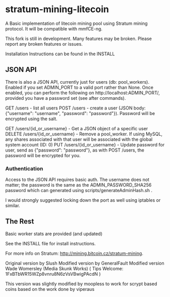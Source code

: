 stratum-mining-litecoin
==============
A Basic implementation of litecoin mining pool using Stratum mining protocol. It will be compatible with mmfCE-ng.

This fork is still in development. Many features may be broken. Please report any broken features or issues. 

Installation Instructions can be found in the INSTALL

JSON API
--------

There is also a JSON API, currently just for users (db: pool_workers). Enabled if you set 
ADMIN_PORT to a valid port rather than None. Once enabled, you can perform 
the following on http://localhost:ADMIN_PORT/, provided you have a password set (see after commands).

GET /users - list all users
POST /users - create a user (JSON body: {"username": "username", "password": "password"}). Password will be encrypted using the salt.
                
GET /users/{id_or_username} - Get a JSON object of a specific user
DELETE /users/{id_or_username} - Remove a pool_worker. If using MySQL, any shares associated with that user will be associated with the global system account (ID: 0)
PUT /users/{id_or_username} - Update password for user, send as {"password": "password"}, as with POST /users, the password will be encrypted for you.

### Authentication

Access to the JSON API requires basic auth. The username does not matter; the password is the same as the ADMIN_PASSWORD_SHA256 password which 
can generated using scripts/generateAdminHash.sh .

I would strongly suggested locking down the port as well using iptables or similar.

The Rest
--------

Basic worker stats are provided (and updated)

See the INSTALL file for install instructions.

For more info on Stratum:
http://mining.bitcoin.cz/stratum-mining.

Original version by Slush
Modified version by GeneralFault
Modified version Wade Womersley (Media Skunk Works) ( Tips Welcome: 1FxBTbWR15WZp8vnru8N6zVsVBwigPAcdN )

This version was slightly modified by moopless to work for scrypt based coins based on the work done by viperaus
